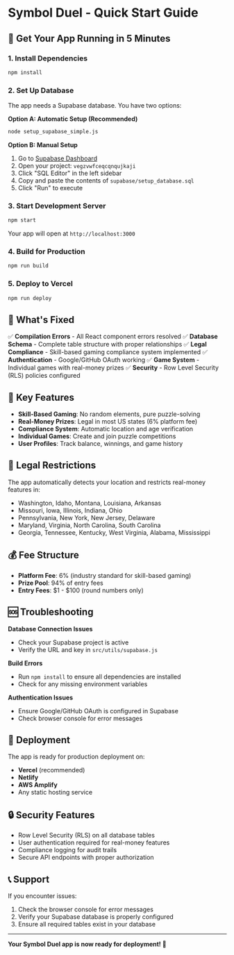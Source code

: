 # Symbol Duel - Quick Start Guide

## 🚀 Get Your App Running in 5 Minutes

### 1. Install Dependencies
```bash
npm install
```

### 2. Set Up Database
The app needs a Supabase database. You have two options:

**Option A: Automatic Setup (Recommended)**
```bash
node setup_supabase_simple.js
```

**Option B: Manual Setup**
1. Go to [Supabase Dashboard](https://supabase.com/dashboard)
2. Open your project: `vegzvwfceqcqnqujkaji`
3. Click "SQL Editor" in the left sidebar
4. Copy and paste the contents of `supabase/setup_database.sql`
5. Click "Run" to execute

### 3. Start Development Server
```bash
npm start
```

Your app will open at `http://localhost:3000`

### 4. Build for Production
```bash
npm run build
```

### 5. Deploy to Vercel
```bash
npm run deploy
```

## 🔧 What's Fixed

✅ **Compilation Errors** - All React component errors resolved
✅ **Database Schema** - Complete table structure with proper relationships
✅ **Legal Compliance** - Skill-based gaming compliance system implemented
✅ **Authentication** - Google/GitHub OAuth working
✅ **Game System** - Individual games with real-money prizes
✅ **Security** - Row Level Security (RLS) policies configured

## 🎯 Key Features

- **Skill-Based Gaming**: No random elements, pure puzzle-solving
- **Real-Money Prizes**: Legal in most US states (6% platform fee)
- **Compliance System**: Automatic location and age verification
- **Individual Games**: Create and join puzzle competitions
- **User Profiles**: Track balance, winnings, and game history

## 🚫 Legal Restrictions

The app automatically detects your location and restricts real-money features in:
- Washington, Idaho, Montana, Louisiana, Arkansas
- Missouri, Iowa, Illinois, Indiana, Ohio
- Pennsylvania, New York, New Jersey, Delaware
- Maryland, Virginia, North Carolina, South Carolina
- Georgia, Tennessee, Kentucky, West Virginia, Alabama, Mississippi

## 💰 Fee Structure

- **Platform Fee**: 6% (industry standard for skill-based gaming)
- **Prize Pool**: 94% of entry fees
- **Entry Fees**: $1 - $100 (round numbers only)

## 🆘 Troubleshooting

**Database Connection Issues**
- Check your Supabase project is active
- Verify the URL and key in `src/utils/supabase.js`

**Build Errors**
- Run `npm install` to ensure all dependencies are installed
- Check for any missing environment variables

**Authentication Issues**
- Ensure Google/GitHub OAuth is configured in Supabase
- Check browser console for error messages

## 📱 Deployment

The app is ready for production deployment on:
- **Vercel** (recommended)
- **Netlify**
- **AWS Amplify**
- Any static hosting service

## 🔒 Security Features

- Row Level Security (RLS) on all database tables
- User authentication required for real-money features
- Compliance logging for audit trails
- Secure API endpoints with proper authorization

## 📞 Support

If you encounter issues:
1. Check the browser console for error messages
2. Verify your Supabase database is properly configured
3. Ensure all required tables exist in your database

---

**Your Symbol Duel app is now ready for deployment! 🎉**
